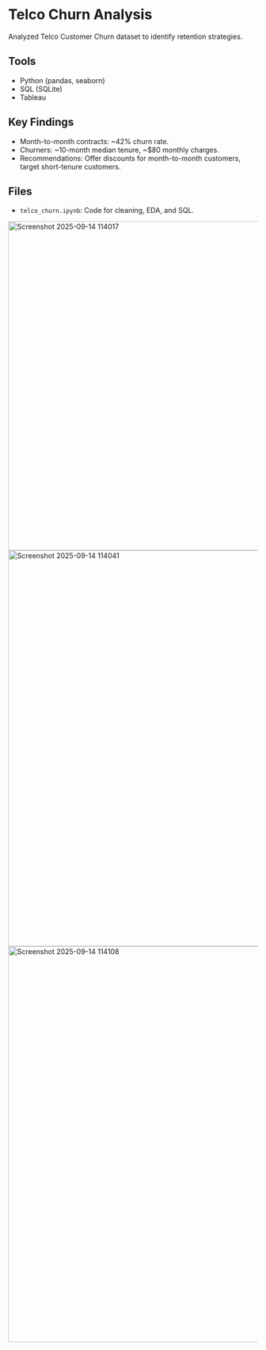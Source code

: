 
# Telco Churn Analysis
Analyzed Telco Customer Churn dataset to identify retention strategies.
## Tools
- Python (pandas, seaborn)
- SQL (SQLite)
- Tableau
## Key Findings
- Month-to-month contracts: ~42% churn rate.
- Churners: ~10-month median tenure, ~$80 monthly charges.
- Recommendations: Offer discounts for month-to-month customers, target short-tenure customers.
## Files
- `telco_churn.ipynb`: Code for cleaning, EDA, and SQL.

<img width="751" height="665" alt="Screenshot 2025-09-14 114017" src="https://github.com/user-attachments/assets/535c2ce0-0fb1-4fe8-ae6d-ee0f57b3bce8" />

<img width="800" height="800" alt="Screenshot 2025-09-14 114041" src="https://github.com/user-attachments/assets/8a4afd69-2a53-4b5f-9dc9-436ea2a6fe5e" />

<img width="800" height="800" alt="Screenshot 2025-09-14 114108" src="https://github.com/user-attachments/assets/278d38d8-ec58-46cd-8b63-7893f10f2f9c" />
